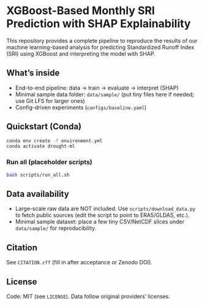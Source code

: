 # XGBoost-Based Monthly SRI Prediction with SHAP Explainability

This repository provides a complete pipeline to reproduce the results of our machine learning-based analysis for predicting Standardized Runoff Index (SRI) using XGBoost and interpreting the model with SHAP.

## What’s inside
- End-to-end pipeline: data → train → evaluate → interpret (SHAP)
- Minimal sample data folder: `data/sample/` (put tiny files here if needed; use Git LFS for larger ones)
- Config-driven experiments (`configs/baseline.yaml`)

## Quickstart (Conda)
```bash
conda env create -f environment.yml
conda activate drought-ml
```

### Run all (placeholder scripts)
```bash
bash scripts/run_all.sh
```

## Data availability
- Large-scale raw data are NOT included. Use `scripts/download_data.py` to fetch public sources (edit the script to point to ERA5/GLDAS, etc.).
- Minimal sample dataset: place a few tiny CSV/NetCDF slices under `data/sample/` for reproducibility.

## Citation
See `CITATION.cff` (fill in after acceptance or Zenodo DOI).

## License
Code: MIT (see `LICENSE`). Data follow original providers’ licenses.
